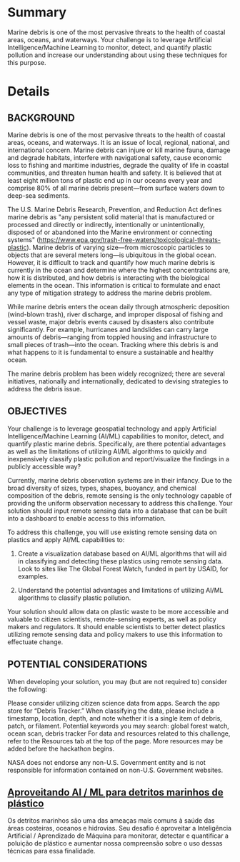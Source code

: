 # Summary

Marine debris is one of the most pervasive threats to the health of coastal areas, oceans, and waterways. Your challenge is to leverage Artificial Intelligence/Machine Learning to monitor, detect, and quantify plastic pollution and increase our understanding about using these techniques for this purpose.

# Details
## BACKGROUND

Marine debris is one of the most pervasive threats to the health of coastal areas, oceans, and waterways. It is an issue of local, regional, national, and international concern. Marine debris can injure or kill marine fauna, damage and degrade habitats, interfere with navigational safety, cause economic loss to fishing and maritime industries, degrade the quality of life in coastal communities, and threaten human health and safety. It is believed that at least eight million tons of plastic end up in our oceans every year and comprise 80% of all marine debris present—from surface waters down to deep-sea sediments.

The U.S. Marine Debris Research, Prevention, and Reduction Act defines marine debris as "any persistent solid material that is manufactured or processed and directly or indirectly, intentionally or unintentionally, disposed of or abandoned into the Marine environment or connecting systems" (https://www.epa.gov/trash-free-waters/toxicological-threats-plastic). Marine debris of varying size—from microscopic particles to objects that are several meters long—is ubiquitous in the global ocean. However, it is difficult to track and quantify how much marine debris is currently in the ocean and determine where the highest concentrations are, how it is distributed, and how debris is interacting with the biological elements in the ocean. This information is critical to formulate and enact any type of mitigation strategy to address the marine debris problem.

While marine debris enters the ocean daily through atmospheric deposition (wind-blown trash), river discharge, and improper disposal of fishing and vessel waste, major debris events caused by disasters also contribute significantly. For example, hurricanes and landslides can carry large amounts of debris—ranging from toppled housing and infrastructure to small pieces of trash—into the ocean. Tracking where this debris is and what happens to it is fundamental to ensure a sustainable and healthy ocean.

The marine debris problem has been widely recognized; there are several initiatives, nationally and internationally, dedicated to devising strategies to address the debris issue.

## OBJECTIVES

Your challenge is to leverage geospatial technology and apply Artificial Intelligence/Machine Learning (AI/ML) capabilities to monitor, detect, and quantify plastic marine debris. Specifically, are there potential advantages as well as the limitations of utilizing AI/ML algorithms to quickly and inexpensively classify plastic pollution and report/visualize the findings in a publicly accessible way?

Currently, marine debris observation systems are in their infancy. Due to the broad diversity of sizes, types, shapes, buoyancy, and chemical composition of the debris, remote sensing is the only technology capable of providing the uniform observation necessary to address this challenge. Your solution should input remote sensing data into a database that can be built into a dashboard to enable access to this information.

To address this challenge, you will use existing remote sensing data on plastics and apply AI/ML capabilities to:

1) Create a visualization database based on AI/ML algorithms that will aid in classifying and detecting these plastics using remote sensing data. Look to sites like The Global Forest Watch, funded in part by USAID, for examples.

2) Understand the potential advantages and limitations of utilizing AI/ML algorithms to classify plastic pollution.

Your solution should allow data on plastic waste to be more accessible and valuable to citizen scientists, remote-sensing experts, as well as policy makers and regulators. It should enable scientists to better detect plastics utilizing remote sensing data and policy makers to use this information to effectuate change.

## POTENTIAL CONSIDERATIONS

When developing your solution, you may (but are not required to) consider the following:

Please consider utilizing citizen science data from apps. Search the app store for “Debris Tracker.”
When classifying the data, please include a timestamp, location, depth, and note whether it is a single item of debris, patch, or filament.
Potential keywords you may search: global forest watch, ocean scan, debris tracker
For data and resources related to this challenge, refer to the Resources tab at the top of the page. More resources may be added before the hackathon begins.

NASA does not endorse any non-U.S. Government entity and is not responsible for information contained on non-U.S. Government websites.

## [Aproveitando AI / ML para detritos marinhos de plástico](!https://spaceterra.org/desafios-2021/)

Os detritos marinhos são uma das ameaças mais comuns à saúde das áreas costeiras, oceanos e hidrovias. Seu desafio é aproveitar a Inteligência Artificial / Aprendizado de Máquina para monitorar, detectar e quantificar a poluição de plástico e aumentar nossa compreensão sobre o uso dessas técnicas para essa finalidade.